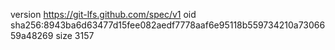 version https://git-lfs.github.com/spec/v1
oid sha256:8943ba6d63477d15fee082aedf7778aaf6e95118b559734210a7306659a48269
size 3157
